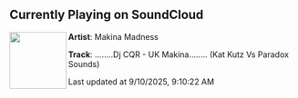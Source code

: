 ## Currently Playing on SoundCloud

[<img align="left" width="100" src="https://i1.sndcdn.com/artworks-LcOIhrjSmWYr1rl4-vDSejg-t500x500.jpg">](https://soundcloud.com/user-206098042/dj-cqr-uk-makina)

**Artist**: Makina Madness 

**Track**: ........Dj CQR - UK Makina........ (Kat Kutz Vs Paradox Sounds)

Last updated at 9/10/2025, 9:10:22 AM

